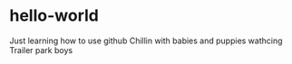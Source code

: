 # hello-world
Just learning how to use github 
Chillin with babies and puppies wathcing Trailer park boys
